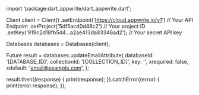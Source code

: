 import 'package:dart_appwrite/dart_appwrite.dart';

Client client = Client()
  .setEndpoint('https://cloud.appwrite.io/v1') // Your API Endpoint
  .setProject('5df5acd0d48c2') // Your project ID
  .setKey('919c2d18fb5d4...a2ae413da83346ad2'); // Your secret API key

Databases databases = Databases(client);

Future result = databases.updateEmailAttribute(
  databaseId: '[DATABASE_ID]',
  collectionId: '[COLLECTION_ID]',
  key: '',
  xrequired: false,
  xdefault: 'email@example.com',
);

result.then((response) {
  print(response);
}).catchError((error) {
  print(error.response);
});
